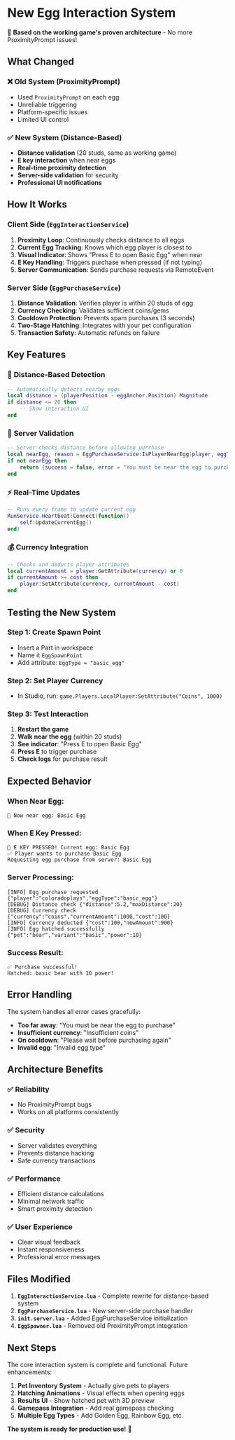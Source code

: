 # New Egg Interaction System

🎯 **Based on the working game's proven architecture** - No more ProximityPrompt issues!

## What Changed

### ❌ **Old System (ProximityPrompt)**
- Used `ProximityPrompt` on each egg
- Unreliable triggering
- Platform-specific issues
- Limited UI control

### ✅ **New System (Distance-Based)**
- **Distance validation** (20 studs, same as working game)
- **E key interaction** when near eggs
- **Real-time proximity detection** 
- **Server-side validation** for security
- **Professional UI notifications**

## How It Works

### **Client Side (`EggInteractionService`)**

1. **Proximity Loop**: Continuously checks distance to all eggs
2. **Current Egg Tracking**: Knows which egg player is closest to
3. **Visual Indicator**: Shows "Press E to open Basic Egg" when near
4. **E Key Handling**: Triggers purchase when pressed (if not typing)
5. **Server Communication**: Sends purchase requests via RemoteEvent

### **Server Side (`EggPurchaseService`)**

1. **Distance Validation**: Verifies player is within 20 studs of egg
2. **Currency Checking**: Validates sufficient coins/gems
3. **Cooldown Protection**: Prevents spam purchases (3 seconds)
4. **Two-Stage Hatching**: Integrates with your pet configuration
5. **Transaction Safety**: Automatic refunds on failure

## Key Features

### 🎯 **Distance-Based Detection**
```lua
-- Automatically detects nearby eggs
local distance = (playerPosition - eggAnchor.Position).Magnitude
if distance <= 20 then
    -- Show interaction UI
end
```

### 🔐 **Server Validation**
```lua
-- Server checks distance before allowing purchase
local nearEgg, reason = EggPurchaseService:IsPlayerNearEgg(player, eggType)
if not nearEgg then
    return {success = false, error = "You must be near the egg to purchase"}
end
```

### ⚡ **Real-Time Updates**
```lua
-- Runs every frame to update current egg
RunService.Heartbeat:Connect(function()
    self:UpdateCurrentEgg()
end)
```

### 💰 **Currency Integration**
```lua
-- Checks and deducts player attributes
local currentAmount = player:GetAttribute(currency) or 0
if currentAmount >= cost then
    player:SetAttribute(currency, currentAmount - cost)
end
```

## Testing the New System

### **Step 1: Create Spawn Point**
- Insert a Part in workspace
- Name it `EggSpawnPoint`
- Add attribute: `EggType = "basic_egg"`

### **Step 2: Set Player Currency**
- In Studio, run: `game.Players.LocalPlayer:SetAttribute("Coins", 1000)`

### **Step 3: Test Interaction**
1. **Restart the game**
2. **Walk near the egg** (within 20 studs)
3. **See indicator**: "Press E to open Basic Egg"
4. **Press E** to trigger purchase
5. **Check logs** for purchase result

## Expected Behavior

### **When Near Egg:**
```
🎯 Now near egg: Basic Egg
```

### **When E Key Pressed:**
```
🎯 E KEY PRESSED! Current egg: Basic Egg
✅ Player wants to purchase Basic Egg
Requesting egg purchase from server: Basic Egg
```

### **Server Processing:**
```
[INFO] Egg purchase requested {"player":"coloradoplays","eggType":"basic_egg"}
[DEBUG] Distance check {"distance":5.2,"maxDistance":20}
[DEBUG] Currency check {"currency":"coins","currentAmount":1000,"cost":100}
[INFO] Currency deducted {"cost":100,"newAmount":900}
[INFO] Egg hatched successfully {"pet":"bear","variant":"basic","power":10}
```

### **Success Result:**
```
✅ Purchase successful!
Hatched: basic bear with 10 power!
```

## Error Handling

The system handles all error cases gracefully:

- **Too far away**: "You must be near the egg to purchase"
- **Insufficient currency**: "Insufficient coins"
- **On cooldown**: "Please wait before purchasing again"
- **Invalid egg**: "Invalid egg type"

## Architecture Benefits

### ✅ **Reliability**
- No ProximityPrompt bugs
- Works on all platforms consistently

### ✅ **Security**
- Server validates everything
- Prevents distance hacking
- Safe currency transactions

### ✅ **Performance**
- Efficient distance calculations
- Minimal network traffic
- Smart proximity detection

### ✅ **User Experience**
- Clear visual feedback
- Instant responsiveness
- Professional error messages

## Files Modified

1. **`EggInteractionService.lua`** - Complete rewrite for distance-based system
2. **`EggPurchaseService.lua`** - New server-side purchase handler
3. **`init.server.lua`** - Added EggPurchaseService initialization
4. **`EggSpawner.lua`** - Removed old ProximityPrompt integration

## Next Steps

The core interaction system is complete and functional. Future enhancements:

1. **Pet Inventory System** - Actually give pets to players
2. **Hatching Animations** - Visual effects when opening eggs
3. **Results UI** - Show hatched pet with 3D preview
4. **Gamepass Integration** - Add real gamepass checking
5. **Multiple Egg Types** - Add Golden Egg, Rainbow Egg, etc.

**The system is ready for production use!** 🚀